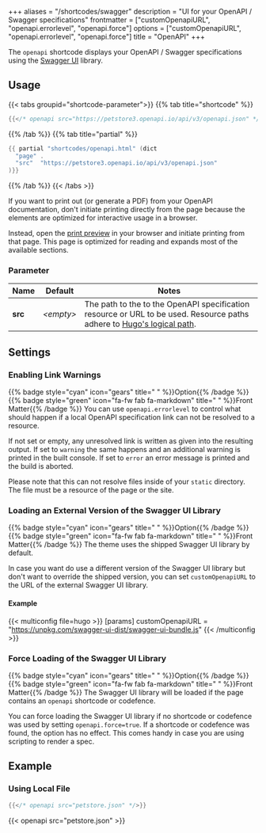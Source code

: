 +++
aliases = "/shortcodes/swagger"
description = "UI for your OpenAPI / Swagger specifications"
frontmatter = ["customOpenapiURL", "openapi.errorlevel", "openapi.force"]
options = ["customOpenapiURL", "openapi.errorlevel", "openapi.force"]
title = "OpenAPI"
+++

The `openapi` shortcode displays your OpenAPI / Swagger specifications using the [Swagger UI](https://github.com/swagger-api/swagger-ui) library.

## Usage

{{< tabs groupid="shortcode-parameter">}}
{{% tab title="shortcode" %}}

````go
{{</* openapi src="https://petstore3.openapi.io/api/v3/openapi.json" */>}}
````

{{% /tab %}}
{{% tab title="partial" %}}

````go
{{ partial "shortcodes/openapi.html" (dict
  "page" .
  "src"  "https://petstore3.openapi.io/api/v3/openapi.json"
)}}
````

{{% /tab %}}
{{< /tabs >}}

If you want to print out (or generate a PDF) from your OpenAPI documentation, don't initiate printing directly from the page because the elements are optimized for interactive usage in a browser.

Instead, open the [print preview](configuration/appearance/topbar/#print-support) in your browser and initiate printing from that page. This page is optimized for reading and expands most of the available sections.

### Parameter

| Name                 | Default          | Notes       |
|----------------------|------------------|-------------|
| **src**              | _&lt;empty&gt;_  | The path to the to the OpenAPI specification resource or URL to be used. Resource paths adhere to [Hugo's logical path](https://gohugo.io/methods/page/path/). |

## Settings

### Enabling Link Warnings

{{% badge style="cyan" icon="gears" title=" " %}}Option{{% /badge %}} {{% badge style="green" icon="fa-fw fab fa-markdown" title=" " %}}Front Matter{{% /badge %}} You can use `openapi.errorlevel` to control what should happen if a local OpenAPI specification link can not be resolved to a resource.

If not set or empty, any unresolved link is written as given into the resulting output. If set to `warning` the same happens and an additional warning is printed in the built console. If set to `error` an error message is printed and the build is aborted.

Please note that this can not resolve files inside of your `static` directory. The file must be a resource of the page or the site.

### Loading an External Version of the Swagger UI Library

{{% badge style="cyan" icon="gears" title=" " %}}Option{{% /badge %}} {{% badge style="green" icon="fa-fw fab fa-markdown" title=" " %}}Front Matter{{% /badge %}} The theme uses the shipped Swagger UI library by default.

In case you want do use a different version of the Swagger UI library but don't want to override the shipped version, you can set `customOpenapiURL` to the URL of the external Swagger UI library.

#### Example

{{< multiconfig file=hugo >}}
[params]
customOpenapiURL = "https://unpkg.com/swagger-ui-dist/swagger-ui-bundle.js"
{{< /multiconfig >}}

### Force Loading of the Swagger UI Library

{{% badge style="cyan" icon="gears" title=" " %}}Option{{% /badge %}} {{% badge style="green" icon="fa-fw fab fa-markdown" title=" " %}}Front Matter{{% /badge %}} The Swagger UI library will be loaded if the page contains an `openapi` shortcode or codefence.

You can force loading the Swagger UI library if no shortcode or codefence was used by setting `openapi.force=true`. If a shortcode or codefence was found, the option has no effect. This comes handy in case you are using scripting to render a spec.

## Example

### Using Local File

````go
{{</* openapi src="petstore.json" */>}}
````

{{< openapi src="petstore.json" >}}
